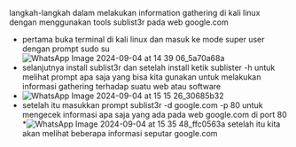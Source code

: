 langkah-langkah dalam melakukan information gathering di kali linux dengan menggunakan tools sublist3r pada web google.com
* pertama buka terminal di kali linux dan masuk ke mode super user dengan prompt sudo su 
![WhatsApp Image 2024-09-04 at 14 39 06_5a70a68a](https://github.com/user-attachments/assets/94537b06-2bbd-48cf-8714-e8ab8f69d218)
* selanjutnya install sublist3r dan setelah install ketik sublister -h untuk melihat prompt apa saja yang bisa kita gunakan untuk melakukan informasi gathering terhadap suatu web atau software
* ![WhatsApp Image 2024-09-04 at 15 15 26_30685b32](https://github.com/user-attachments/assets/d57aebcb-2f21-47e8-90ca-2f715dd45bdb)
* setelah itu masukkan prompt sublist3r -d google.com -p 80 untuk mengecek informasi apa saja yang ada pada web google.com di port 80 
*![WhatsApp Image 2024-09-04 at 15 35 48_ffc0563a](https://github.com/user-attachments/assets/a389196a-1155-4538-8b19-3f94dd7b7647)
setelah itu kita akan melihat beberapa informasi seputar google.com 

